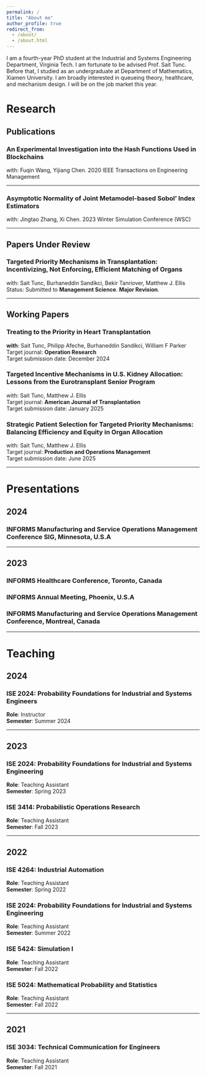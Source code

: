 ```yaml
---
permalink: /
title: "About me"
author_profile: true
redirect_from: 
  - /about/
  - /about.html
---
```


I am a fourth-year PhD student at the Industrial and Systems Engineering Department, Virginia Tech. I am fortunate to be advised Prof. Sait Tunc. Before that, I studied as an undergraduate at Department of Mathematics, Xiamen University. I am broadly interested in queueing theory, healthcare, and mechanism design. I will be on the job market this year. 

# Research

## Publications

### An Experimental Investigation into the Hash Functions Used in Blockchains
with: Fuqin Wang, Yijiang Chen. 2020 IEEE Transactions on Engineering Management  

---

### Asymptotic Normality of Joint Metamodel-based Sobol’ Index Estimators
with: Jingtao Zhang, Xi Chen. 2023 Winter Simulation Conference (WSC)

---

## Papers Under Review

### Targeted Priority Mechanisms in Transplantation: Incentivizing, Not Enforcing, Efficient Matching of Organs  
with: Sait Tunc, Burhaneddin Sandikci, Bekir Tanriover, Matthew J. Ellis  
Status: Submitted to **Management Science**. **Major Revision**.  

---

## Working Papers  

### Treating to the Priority in Heart Transplantation  
**with**: Sait Tunc, Philipp Afeche, Burhaneddin Sandikci, William F Parker  
Target journal: **Operation Research**  
Target submission date: December 2024  

### Targeted Incentive Mechanisms in U.S. Kidney Allocation: Lessons from the Eurotransplant Senior Program  
with: Sait Tunc, Matthew J. Ellis  
Target journal: **American Journal of Transplantation**  
Target submission date: January 2025  

### Strategic Patient Selection for Targeted Priority Mechanisms: Balancing Efficiency and Equity in Organ Allocation  
with: Sait Tunc, Matthew J. Ellis  
Target journal: **Production and Operations Management**  
Target submission date: June 2025  
 
---

# Presentations

## 2024

### INFORMS Manufacturing and Service Operations Management Conference SIG, Minnesota, U.S.A

---

## 2023

### INFORMS Healthcare Conference, Toronto, Canada
### INFORMS Annual Meeting, Phoenix, U.S.A
### INFORMS Manufacturing and Service Operations Management Conference, Montreal, Canada

---

# Teaching

## 2024

### ISE 2024: Probability Foundations for Industrial and Systems Engineers
**Role**: Instructor  
**Semester**: Summer 2024    

---

## 2023

### ISE 2024: Probability Foundations for Industrial and Systems Engineering
**Role**: Teaching Assistant  
**Semester**: Spring 2023  

### ISE 3414: Probabilistic Operations Research  
**Role**: Teaching Assistant  
**Semester**: Fall 2023  

---

## 2022

### ISE 4264: Industrial Automation
**Role**: Teaching Assistant  
**Semester**: Spring 2022  

### ISE 2024: Probability Foundations for Industrial and Systems Engineering  
**Role**: Teaching Assistant  
**Semester**: Summer 2022  

### ISE 5424: Simulation I  
**Role**: Teaching Assistant  
**Semester**: Fall 2022

### ISE 5024: Mathematical Probability and Statistics  
**Role**: Teaching Assistant  
**Semester**: Fall 2022

---

## 2021

### ISE 3034: Technical Communication for Engineers  
**Role**: Teaching Assistant   
**Semester**: Fall 2021  

